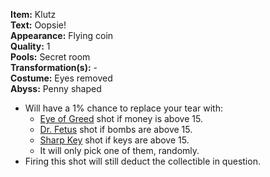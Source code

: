 **Item:** Klutz
<br>
**Text:** Oopsie!
<br>
**Appearance:** Flying coin
<br>
**Quality:** 1
<br>
**Pools:** Secret room
<br>
**Transformation(s):** -
<br>
**Costume:** Eyes removed
<br>
**Abyss:** Penny shaped

- Will have a 1% chance to replace your tear with:
  - [Eye of Greed](https://bindingofisaacrebirth.fandom.com/wiki/Eye_of_Greed) shot if money is above 15.
  - [Dr. Fetus](https://bindingofisaacrebirth.fandom.com/wiki/Dr._Fetus) shot if bombs are above 15.
  - [Sharp Key](https://bindingofisaacrebirth.fandom.com/wiki/Sharp_Key) shot if keys are above 15.
  - It will only pick one of them, randomly.
- Firing this shot will still deduct the collectible in question.